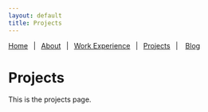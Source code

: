 ```yaml
---
layout: default
title: Projects
---
```


[Home](./index.md)&ensp;
|&ensp;
[About](./about.md)&ensp;
|&ensp;
[Work Experience](./work-experience.md)&ensp;
|&ensp;
[Projects](./projects.md)&ensp;
| &ensp;
[Blog](./blog.html)

# Projects
This is the projects page.
